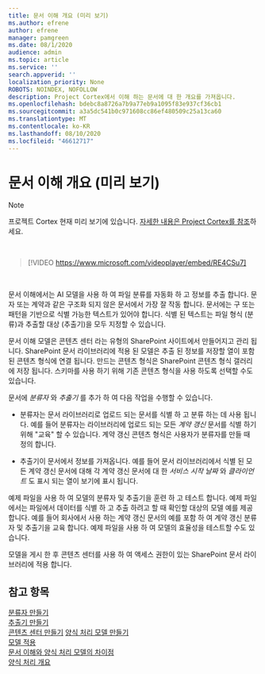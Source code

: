 ```yaml
---
title: 문서 이해 개요 (미리 보기)
ms.author: efrene
author: efrene
manager: pamgreen
ms.date: 08/1/2020
audience: admin
ms.topic: article
ms.service: ''
search.appverid: ''
localization_priority: None
ROBOTS: NOINDEX, NOFOLLOW
description: Project Cortex에서 이해 하는 문서에 대 한 개요를 가져옵니다.
ms.openlocfilehash: bdebc8a8726a7b9a77eb9a1095f83e937cf36cb1
ms.sourcegitcommit: a3a5dc541b0c971608cc86ef480509c25a13ca60
ms.translationtype: MT
ms.contentlocale: ko-KR
ms.lasthandoff: 08/10/2020
ms.locfileid: "46612717"
---
```

# <a name="document-understanding-overview-preview"></a>문서 이해 개요 (미리 보기)
> [!Note] 
> 프로젝트 Cortex 현재 미리 보기에 있습니다. [자세한 내용은 Project Cortex를 참조](https://aka.ms/projectcortex)하세요.

</br>

> [!VIDEO https://www.microsoft.com/videoplayer/embed/RE4CSu7] 

</br>

문서 이해에서는 AI 모델을 사용 하 여 파일 분류를 자동화 하 고 정보를 추출 합니다. 문자 또는 계약과 같은 구조화 되지 않은 문서에서 가장 잘 작동 합니다. 문서에는 구 또는 패턴을 기반으로 식별 가능한 텍스트가 있어야 합니다. 식별 된 텍스트는 파일 형식 (분류)과 추출할 대상 (추출기)을 모두 지정할 수 있습니다.

문서 이해 모델은 콘텐츠 센터 라는 유형의 SharePoint 사이트에서 만들어지고 관리 됩니다. SharePoint 문서 라이브러리에 적용 된 모델은 추출 된 정보를 저장할 열이 포함 된 콘텐츠 형식에 연결 됩니다. 만드는 콘텐츠 형식은 SharePoint 콘텐츠 형식 갤러리에 저장 됩니다. 스키마를 사용 하기 위해 기존 콘텐츠 형식을 사용 하도록 선택할 수도 있습니다.

문서에 *분류자* 와 *추출기* 를 추가 하 여 다음 작업을 수행할 수 있습니다. 

- 분류자는 문서 라이브러리로 업로드 되는 문서를 식별 하 고 분류 하는 데 사용 됩니다. 예를 들어 분류자는 라이브러리에 업로드 되는 모든 *계약 갱신* 문서를 식별 하기 위해 "교육" 할 수 있습니다. 계약 갱신 콘텐츠 형식은 사용자가 분류자를 만들 때 정의 합니다.

- 추출기이 문서에서 정보를 가져옵니다. 예를 들어 문서 라이브러리에서 식별 된 모든 계약 갱신 문서에 대해 각 계약 갱신 문서에 대 한 *서비스 시작 날짜* 와 *클라이언트* 도 표시 되는 열이 보기에 표시 됩니다. 

예제 파일을 사용 하 여 모델의 분류자 및 추출기을 훈련 하 고 테스트 합니다. 예제 파일에서는 파일에서 데이터를 식별 하 고 추출 하려고 할 때 확인할 대상의 모델 예를 제공 합니다. 예를 들어 회사에서 사용 하는 계약 갱신 문서의 예를 포함 하 여 계약 갱신 분류자 및 추출기을 교육 합니다. 예제 파일을 사용 하 여 모델의 효율성을 테스트할 수도 있습니다.

모델을 게시 한 후 콘텐츠 센터를 사용 하 여 액세스 권한이 있는 SharePoint 문서 라이브러리에 적용 합니다.  


## <a name="see-also"></a>참고 항목
[분류자 만들기](create-a-classifier.md)</br>
[추출기 만들기](create-an-extractor.md)</br>
[콘텐츠 센터 만들기](create-a-content-center.md) 
 [양식 처리 모델 만들기](create-a-form-processing-model.md)</br>
[모델 적용](apply-a-model.md)   
[문서 이해와 양식 처리 모델의 차이점](difference-between-document-understanding-and-form-processing-model.md)  
[양식 처리 개요](form-processing-overview.md)





